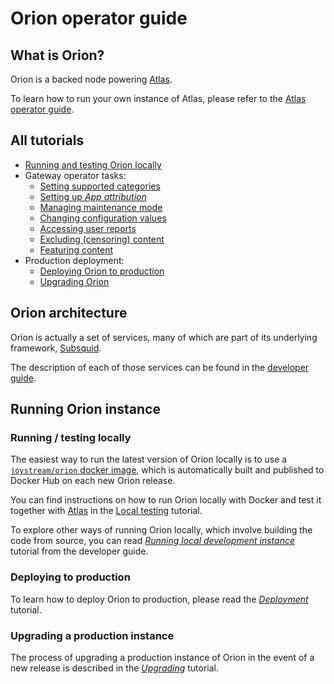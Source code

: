 # Orion operator guide

## What is Orion?

Orion is a backed node powering [Atlas](https://github.com/Joystream/atlas).

To learn how to run your own instance of Atlas, please refer to the [Atlas operator guide](https://github.com/Joystream/atlas/blob/master/docs/operator-guide.md).

## All tutorials

- [Running and testing Orion locally](./tutorials/local-testing.md)
- Gateway operator tasks:
    - [Setting supported categories](./tutorials/setting-supported-categories.md)
    - [Setting up _App attribution_](./tutorials/app-attribution.md)
    - [Managing maintenance mode](./tutorials/maintenance-mode.md)
    - [Changing configuration values](./tutorials/changing-config-values.md)
    - [Accessing user reports](./tutorials/reported-content.md)
    - [Excluding (censoring) content](./tutorials/excluding-content.md)
    - [Featuring content](./tutorials/featuring-content.md)
- Production deployment:
    - [Deploying Orion to production](./tutorials/deploying-orion.md)
    - [Upgrading Orion](./tutorials/upgrading-orion.md)


## Orion architecture

Orion is actually a set of services, many of which are part of its underlying framework, [Subsquid](https://docs.subsquid.io/).

The description of each of those services can be found in the [developer guide](./developer-guide/architecture-overview.md#services).

## Running Orion instance

### Running / testing locally

The easiest way to run the latest version of Orion locally is to use a [`joystream/orion` docker image](https://hub.docker.com/r/joystream/orion), which is automatically built and published to Docker Hub on each new Orion release.

You can find instructions on how to run Orion locally with Docker and test it together with [Atlas](https://github.com/Joystream/atlas) in the [Local testing](./tutorials/local-testing.md) tutorial.

To explore other ways of running Orion locally, which involve building the code from source, you can read _[Running local development instance](../developer-guide/running-local-instance.md)_ tutorial from the developer guide.

### Deploying to production

To learn how to deploy Orion to production, please read the _[Deployment](./tutorials/deploying-orion.md)_ tutorial.

### Upgrading a production instance

The process of upgrading a production instance of Orion in the event of a new release is described in the _[Upgrading](./tutorials/upgrading-orion.md)_ tutorial.